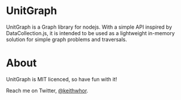 # UnitGraph

UnitGraph is a Graph library for nodejs. With a simple API inspired by
DataCollection.js, it is intended to be used as a lightweight in-memory solution
for simple graph problems and traversals.

# About

UnitGraph is MIT licenced, so have fun with it!

Reach me on Twitter, [@keithwhor](http://twitter.com/keithwhor).
